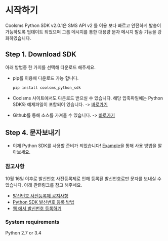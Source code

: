 # 시작하기

Coolsms Python SDK v2.0.1은 SMS API v2 를 이용 보다 빠르고 안전하게 발송이 가능하도록 업데이트 되었으며 그룹 메시지를 통한 대용량 문자 메시지 발송 기능을 강화하였습니다.

## Step 1. Download SDK

아래 방법중 한 가지를 선택해 다운로드 해주세요.

* pip를 이용해 다운로드 가능 합니다.

  ```python
  pip install coolsms_python_sdk
  ```

* Coolsms 사이트에서도 다운로드 받으실 수 있습니다. 해당 압축파일에는 Python SDK와 예제파일이 포함되어 있습니다. -&gt; [바로가기](https://www.coolsms.co.kr/index.php?mid=download&document_srl=545387)
* Github를 통해 소스를 가져올 수 있습니다. -&gt; [바로가기](https://github.com/coolsms/python-sdk/releases)

## Step 4. 문자보내기

* 이제 Python SDK를 사용할 준비가 되었습니다! [Example](undefined-1/)을 통해 사용 방법을 알아보세요.

### 참고사항

10월 16일 이후로 발신번호 사전등록제로 인해 등록된 발신번호로만 문자를 보내실 수 있습니다. 아래 관련링크를 참고 해주세요.

* [발신번호 사전등록제 공지사항](https://www.coolsms.co.kr/index.php?mid=notice&document_srl=3070386)
* [Python SDK 발신번호 등록 방법](undefined-1/undefined-3/)
* [웹 에서 발신번호 등록하기](https://www.coolsms.co.kr/index.php?mid=service_setup&act=dispSmsconfigSenderNumbers)

### System requirements

Python 2.7 or 3.4


